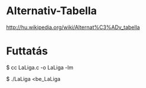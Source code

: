 Alternativ-Tabella
==================

http://hu.wikipedia.org/wiki/Alternat%C3%ADv_tabella


Futtatás
========

$ cc LaLiga.c -o LaLiga -lm

$ ./LaLiga <be_LaLiga

